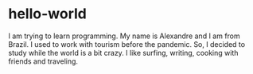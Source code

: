 # hello-world
I am trying to learn programming.
My name is Alexandre and I am from Brazil.
I used to work with tourism before the pandemic.
So, I decided to study while the world is a bit crazy.
I like surfing, writing, cooking with friends and traveling.
